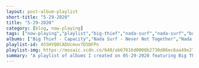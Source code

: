 ```yaml
---
layout: post-album-playlist
short-title: "5-29-2020"
title: "5-29-2020"
category: [blog, now-playing]
tags: ["now-playing","playlist","big-thief","nada-surf","nada-surf","bon-iver","various-artists","inclination","mock-orange","a-day-to-remember","travis-barker,-wiz-khalifa","taking-back-sunday","broken-social-scene"]
albums: ["Big Thief - Capacity","Nada Surf - Never Not Together","Nada Surf - You Know Who You Are","Bon Iver - Blood Bank EP (10th Anniversary Edition)","Various Artists - The Concept of Time Travel","Inclination - When Fear Turns to Confidence","Mock Orange - The Bridge","A Day To Remember - Homesick","Travis Barker, Wiz Khalifa - Drums Drums Drums","Taking Back Sunday - Tidal Wave B-Sides","Broken Social Scene - You Forgot It In People"]
playlist-id: 455HYQ0CADUcmuv7D5DFPn
playlist-img: https://mosaic.scdn.co/640/ab67616d0000b2730d86ec6aa49e27bcc92b87f1ab67616d0000b2734ea56ef453ce4f457f6ebd42ab67616d0000b273cb86913a06f5ceb1a851cbe6ab67616d0000b273fa40d20e26e32757a60e8b89
summary: "A playlist of albums I created on 05-29-2020 featuring Big Thief, Nada Surf, Nada Surf, Bon Iver, Various Artists, Inclination, Mock Orange, A Day To Remember, Travis Barker, Wiz Khalifa, Taking Back Sunday, and Broken Social Scene"
---
```

